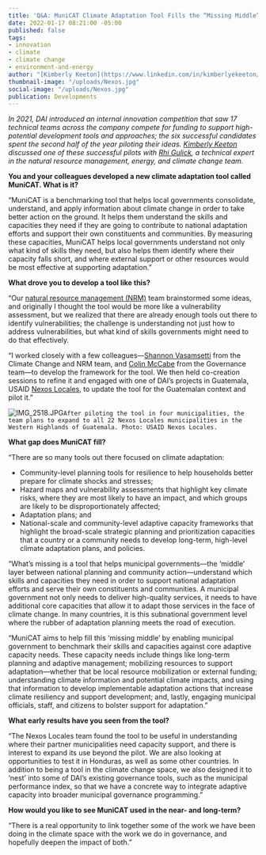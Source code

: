```yaml
---
title: 'Q&A: MuniCAT Climate Adaptation Tool Fills the “Missing Middle”'
date: 2022-01-17 08:21:00 -05:00
published: false
tags:
- innovation
- climate
- climate change
- environment-and-energy
author: "[Kimberly Keeton](https://www.linkedin.com/in/kimberlyekeeton/)"
thumbnail-image: "/uploads/Nexos.jpg"
social-image: "/uploads/Nexos.jpg"
publication: Developments
---
```


*In 2021, DAI introduced an internal innovation competition that saw 17 technical teams across the company compete for funding to support high-potential development tools and approaches; the six successful candidates spent the second half of the year piloting their ideas. [Kimberly Keeton](https://www.linkedin.com/in/kimberlyekeeton/) discussed one of these successful pilots with [Rhi Gulick](https://www.dai.com/who-we-are/our-team/rhiannon-gulick), a technical expert in the natural resource management, energy, and climate change team.* 


 



**You and your colleagues developed a new climate adaptation tool called MuniCAT. What is it?** 

“MuniCAT is a benchmarking tool that helps local governments consolidate, understand, and apply information about climate change in order to take better action on the ground. It helps them understand the skills and capacities they need if they are going to contribute to national adaptation efforts and support their own constituents and communities. By measuring these capacities, MuniCAT helps local governments understand not only what kind of skills they need, but also helps them identify where their capacity falls short, and where external support or other resources would be most effective at supporting adaptation.” 

**What drove you to develop a tool like this?**  

“Our [natural resource management (NRM)](https://www.dai.com/our-work/solutions/environment-solutions/natural-resource-management) team brainstormed some ideas, and originally I thought the tool would be more like a vulnerability assessment, but we realized that there are already enough tools out there to identify vulnerabilities; the challenge is understanding not just how to address vulnerabilities, but what kind of skills governments might need to do that effectively. 

“I worked closely with a few colleagues—[Shannon Vasamsetti](https://www.dai.com/who-we-are/our-team/shannon-Vasamsetti) from the Climate Change and NRM team, and [Colin McCabe](https://www.dai.com/who-we-are/our-team/colin-mccabe) from the Governance team—to develop the framework for the tool. We then held co-creation sessions to refine it and engaged with one of DAI’s projects in Guatemala, USAID [Nexos Locales](https://www.dai.com/our-work/projects/guatemala-nexos-locales), to update the tool for the Guatemalan context and pilot it.”

![IMG_2518.JPG](/uploads/IMG_2518.JPG)`After piloting the tool in four municipalities, the team plans to expand to all 22 Nexos Locales municipalities in the Western Highlands of Guatemala. Photo: USAID Nexos Locales.`

**What gap does MuniCAT fill?**  

“There are so many tools out there focused on climate adaptation: 

* Community-level planning tools for resilience to help households better prepare for climate shocks and stresses;  
* Hazard maps and vulnerability assessments that highlight key climate risks, where they are most likely to have an impact, and which groups are likely to be disproportionately affected;  
* Adaptation plans; and 
* National-scale and community-level adaptive capacity frameworks that highlight the broad-scale strategic planning and prioritization capacities that a country or a community needs to develop long-term, high-level climate adaptation plans, and policies.  
 
“What’s missing is a tool that helps municipal governments—the ‘middle’ layer between national planning and community action—understand which skills and capacities they need in order to support national adaptation efforts and serve their own constituents and communities. A municipal government not only needs to deliver high-quality services, it needs to have additional core capacities that allow it to adapt those services in the face of climate change. In many countries, it is this subnational government level where the rubber of adaptation planning meets the road of execution. 

“MuniCAT aims to help fill this ‘missing middle’ by enabling municipal government to benchmark their skills and capacities against core adaptive capacity needs. These capacity needs include things like long-term planning and adaptive management; mobilizing resources to support adaptation—whether that be local resource mobilization or external funding; understanding climate information and potential climate impacts, and using that information to develop implementable adaptation actions that increase climate resiliency and support development; and, lastly, engaging municipal officials, staff, and citizens to bolster support for adaptation.” 

**What early results have you seen from the tool?**  

“The Nexos Locales team found the tool to be useful in understanding where their partner municipalities need capacity support, and there is interest to expand its use beyond the pilot. We are also looking at opportunities to test it in Honduras, as well as some other countries. In addition to being a tool in the climate change space, we also designed it to ‘nest’ into some of DAI’s existing governance tools, such as the municipal performance index, so that we have a concrete way to integrate adaptive capacity into broader municipal governance programming.” 

**How would you like to see MuniCAT used in the near- and long-term?**

“There is a real opportunity to link together some of the work we have been doing in the climate space with the work we do in governance, and hopefully deepen the impact of both.” 